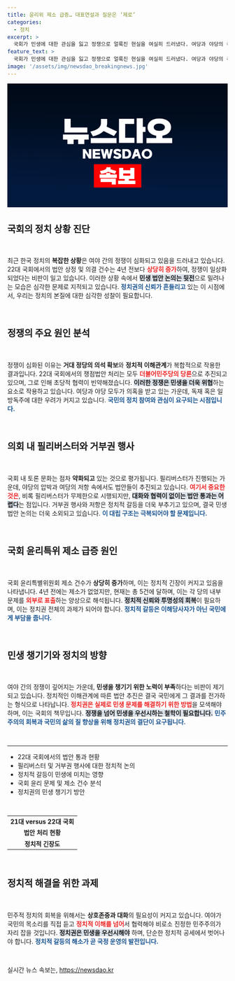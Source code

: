 ```yaml
---
title: 윤리위 제소 급증… 대표연설과 질문은 ‘제로’
categories:
  - 정치
excerpt: >
  국회가 민생에 대한 관심을 잃고 정쟁으로 얼룩진 현실을 여실히 드러냈다. 여당과 야당의 극한 대립 속에 역사상 최초로 국회 개원식이 무산되고, 필리버스터가 일상화된 가운데 민생법안은 뒷전으로 밀리고 있다.
feature_text: >
  국회가 민생에 대한 관심을 잃고 정쟁으로 얼룩진 현실을 여실히 드러냈다. 여당과 야당의 극한 대립 속에 역사상 최초로 국회 개원식이 무산되고, 필리버스터가 일상화된 가운데 민생법안은 뒷전으로 밀리고 있다.
image: '/assets/img/newsdao_breakingnews.jpg'
---
```


<p><img src="/assets/img/newsdao_breakingnews.jpg" alt="bookingtag 속보" /></p>

<h2 data-ke-size="size26">국회의 정치 상황 진단</h2>

<p data-ke-size="size16">&nbsp;</p>

<p>최근 한국 정치의 <b>복잡한 상황</b>은 여야 간의 정쟁이 심화되고 있음을 드러내고 있습니다. 22대 국회에서의 법안 상정 및 의결 건수는 4년 전보다 <b><span style="color: #ee2323;">상당히 증가</span></b>하여, 정쟁이 일상화되었다는 비판이 일고 있습니다. 이러한 상황 속에서 <b><span style="background-color: #21538527;">민생 법안 논의는 뒷전</span></b>으로 밀려나는 모습은 심각한 문제로 지적되고 있습니다. <b><span style="color: #1a5490;">정치권의 신뢰가 흔들리고</span></b> 있는 이 시점에서, 우리는 정치의 본질에 대한 심각한 성찰이 필요합니다. </p>

<p data-ke-size="size16">&nbsp;</p>

<h2 data-ke-size="size26">정쟁의 주요 원인 분석</h2>

<p data-ke-size="size16">&nbsp;</p>

<p>정쟁이 심화된 이유는 <strong>거대 정당의 의석 확보</strong>와 <strong>정치적 이해관계</strong>가 복합적으로 작용한 결과입니다. 22대 국회에서의 쟁점법안 처리는 모두 <b><span style="color: #ee2323;">더불어민주당의 당론</span></b>으로 추진되고 있으며, 그로 인해 초당적 협력이 빈약해졌습니다. <b><span style="background-color: #21538527;">이러한 정쟁은 민생을 더욱 위협</span></b>하는 요소로 작용하고 있습니다. 여당과 야당 모두가 의혹을 받고 있는 가운데, 독재 혹은 일방독주에 대한 우려가 커지고 있습니다. <b><span style="color: #1a5490;">국민의 정치 참여와 관심이 요구되는 시점입니다.</span></b></p>

<p data-ke-size="size16">&nbsp;</p>

<h2 data-ke-size="size26">의회 내 필리버스터와 거부권 행사</h2>

<p data-ke-size="size16">&nbsp;</p>

<p>국회 내 토론 문화는 점차 <b>약화되고</b> 있는 것으로 평가됩니다. 필리버스터가 진행되는 가운데, 야당의 압박과 여당의 저항 속에서도 법안들이 추진되고 있습니다. <b><span style="color: #ee2323;">여기서 중요한 것은</span></b>, 비록 필리버스터가 무제한으로 시행되지만, <b><span style="background-color: #21538527;">대화와 협력이 없이는 법안 통과는 어렵다</span></b>는 점입니다. 거부권 행사와 저항은 정치적 갈등을 더욱 부추기고 있으며, 결국 민생 법안 논의는 더욱 소외되고 있습니다. <b><span style="color: #1a5490;">이 대립 구조는 극복되어야 할 문제입니다.</span></b></p>

<p data-ke-size="size16">&nbsp;</p>

<h2 data-ke-size="size26">국회 윤리특위 제소 급증 원인</h2>

<p data-ke-size="size16">&nbsp;</p>

<p>국회 윤리특별위원회 제소 건수가 <b>상당히 증가</b>하며, 이는 정치적 긴장이 커지고 있음을 나타냅니다. 4년 전에는 제소가 없었지만, 현재는 총 5건에 달하며, 이는 각 당의 내부 문제를 <b><span style="color: #ee2323;">외부로 표출</span></b>하는 양상으로 해석됩니다. <b><span style="background-color: #21538527;">정치적 신뢰와 투명성의 회복</span></b>이 필요하며, 이는 정치권 전체의 과제가 되어야 합니다. <b><span style="color: #1a5490;">정치적 갈등은 이해당사자가 아닌 국민에게 부담을 줍니다.</span></b></p>

<p data-ke-size="size16">&nbsp;</p>

<h2 data-ke-size="size26">민생 챙기기와 정치의 방향</h2>

<p data-ke-size="size16">&nbsp;</p>

<p>여야 간의 정쟁이 깊어지는 가운데, <b>민생을 챙기기 위한 노력이 부족</b>하다는 비판이 제기되고 있습니다. 정치적인 이해관계에 따른 법안 추진은 결국 국민에게 그 결과를 전가하는 형식으로 나타납니다. <b><span style="color: #ee2323;">정치권은 실제로 민생 문제를 해결하기 위한 방법</span></b>을 모색해야 하며, 이는 국회의 책무입니다. <b><span style="background-color: #21538527;">정쟁을 넘어 민생을 우선시하는 철학이 필요합니다.</span></b> <b><span style="color: #1a5490;">민주주의의 회복과 국민의 삶의 질 향상을 위해 정치권의 결단이 요구됩니다.</span></b></p>

<p data-ke-size="size16">&nbsp;</p>

<hr>

<ul>
  <li>22대 국회에서의 법안 통과 현황</li>
  <li>필리버스터 및 거부권 행사에 대한 정치적 논의</li>
  <li>정치적 갈등이 민생에 미치는 영향</li>
  <li>국회 윤리 문제 및 제소 건수 분석</li>
  <li>정치권의 민생 챙기기 방안</li>
</ul>

<p data-ke-size="size16">&nbsp;</p>

<table>
  <tr>
    <td style="text-align: center; height: 17px;"><b>21대 versus 22대 국회</b></td>
  </tr>
  <tr>
    <td style="text-align: center; height: 17px;"><b>법안 처리 현황</b></td>
  </tr>
  <tr>
    <td style="text-align: center; height: 17px;"><b>정치적 긴장도</b></td>
  </tr>
</table>

<p data-ke-size="size16">&nbsp;</p>

<h2 data-ke-size="size26">정치적 해결을 위한 과제</h2>

<p data-ke-size="size16">&nbsp;</p>

<p>민주적 정치의 회복을 위해서는 <b>상호존중과 대화</b>의 필요성이 커지고 있습니다. 여야가 국민의 목소리를 직접 듣고 <b><span style="color: #ee2323;">정치적 이해를 넘어</span></b>서 협력해야 비로소 진정한 민주주의가 자리 잡을 것입니다. <b><span style="background-color: #21538527;">정치권은 민생을 우선시해야</span></b> 하며, 단순한 정치적 공세에서 벗어나야 합니다. <b><span style="color: #1a5490;">정치적 갈등의 해소가 곧 국정 운영의 발전입니다.</span></b></p>

<p data-ke-size="size16">&nbsp;</p>
실시간 뉴스 속보는, <a href="https://newsdao.kr" rel="dofollow">https://newsdao.kr</a>



